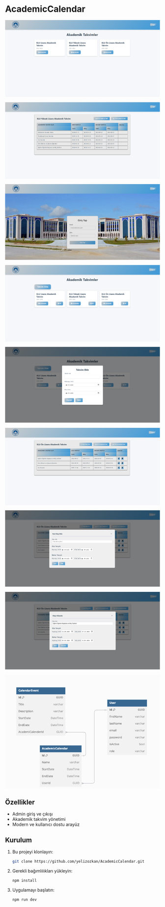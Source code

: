 # AcademicCalendar

![EkranGoruntusu1](./images/1.png)


![EkranGoruntusu2](./images/2.png)


![EkranGoruntusu3](./images/3.png)


![EkranGoruntusu4](./images/4.png)


![EkranGoruntusu5](./images/5.png)


![EkranGoruntusu6](./images/6.png)


![EkranGoruntusu7](./images/7.png)


![EkranGoruntusu8](./images/8.png)


![EkranGoruntusu9](./images/9.png)

## Özellikler

- Admin giriş ve çıkışı
- Akademik takvim yönetimi
- Modern ve kullanıcı dostu arayüz

## Kurulum

1. Bu projeyi klonlayın:

   ```bash
   git clone https://github.com/yelizozkan/AcademicCalendar.git
   ```

2. Gerekli bağımlılıkları yükleyin:

   ```bash
   npm install
   ```

3. Uygulamayı başlatın:

   ```bash
   npm run dev
   ```


